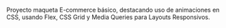 Proyecto maqueta E-commerce básico, destacando uso de animaciones en CSS, usando Flex, CSS Grid y Media Queries para Layouts Responsivos.

